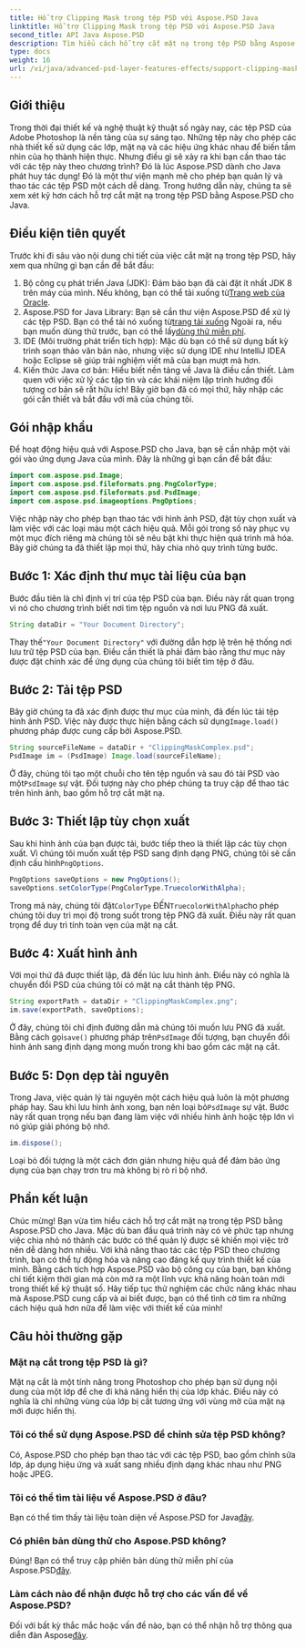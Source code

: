 ```yaml
---
title: Hỗ trợ Clipping Mask trong tệp PSD với Aspose.PSD Java
linktitle: Hỗ trợ Clipping Mask trong tệp PSD với Aspose.PSD Java
second_title: API Java Aspose.PSD
description: Tìm hiểu cách hỗ trợ cắt mặt nạ trong tệp PSD bằng Aspose.PSD cho Java. Làm theo hướng dẫn từng bước của chúng tôi để dễ dàng thao tác với hình ảnh PSD.
type: docs
weight: 16
url: /vi/java/advanced-psd-layer-features-effects/support-clipping-mask-psd-files/
---
```

## Giới thiệu
Trong thời đại thiết kế và nghệ thuật kỹ thuật số ngày nay, các tệp PSD của Adobe Photoshop là nền tảng của sự sáng tạo. Những tệp này cho phép các nhà thiết kế sử dụng các lớp, mặt nạ và các hiệu ứng khác nhau để biến tầm nhìn của họ thành hiện thực. Nhưng điều gì sẽ xảy ra khi bạn cần thao tác với các tệp này theo chương trình? Đó là lúc Aspose.PSD dành cho Java phát huy tác dụng! Đó là một thư viện mạnh mẽ cho phép bạn quản lý và thao tác các tệp PSD một cách dễ dàng. Trong hướng dẫn này, chúng ta sẽ xem xét kỹ hơn cách hỗ trợ cắt mặt nạ trong tệp PSD bằng Aspose.PSD cho Java. 
## Điều kiện tiên quyết
Trước khi đi sâu vào nội dung chi tiết của việc cắt mặt nạ trong tệp PSD, hãy xem qua những gì bạn cần để bắt đầu:
1.  Bộ công cụ phát triển Java (JDK): Đảm bảo bạn đã cài đặt ít nhất JDK 8 trên máy của mình. Nếu không, bạn có thể tải xuống từ[Trang web của Oracle](https://www.oracle.com/java/technologies/javase-jdk8-downloads.html).
2.  Aspose.PSD for Java Library: Bạn sẽ cần thư viện Aspose.PSD để xử lý các tệp PSD. Bạn có thể tải nó xuống từ[trang tải xuống](https://releases.aspose.com/psd/java/) Ngoài ra, nếu bạn muốn dùng thử trước, bạn có thể lấy[dùng thử miễn phí](https://releases.aspose.com/).
3. IDE (Môi trường phát triển tích hợp): Mặc dù bạn có thể sử dụng bất kỳ trình soạn thảo văn bản nào, nhưng việc sử dụng IDE như IntelliJ IDEA hoặc Eclipse sẽ giúp trải nghiệm viết mã của bạn mượt mà hơn.
4. Kiến thức Java cơ bản: Hiểu biết nền tảng về Java là điều cần thiết. Làm quen với việc xử lý các tập tin và các khái niệm lập trình hướng đối tượng cơ bản sẽ rất hữu ích!
Bây giờ bạn đã có mọi thứ, hãy nhập các gói cần thiết và bắt đầu với mã của chúng tôi.
## Gói nhập khẩu
Để hoạt động hiệu quả với Aspose.PSD cho Java, bạn sẽ cần nhập một vài gói vào ứng dụng Java của mình. Đây là những gì bạn cần để bắt đầu:
```java
import com.aspose.psd.Image;
import com.aspose.psd.fileformats.png.PngColorType;
import com.aspose.psd.fileformats.psd.PsdImage;
import com.aspose.psd.imageoptions.PngOptions;
```
Việc nhập này cho phép bạn thao tác với hình ảnh PSD, đặt tùy chọn xuất và làm việc với các loại màu một cách hiệu quả. Mỗi gói trong số này phục vụ một mục đích riêng mà chúng tôi sẽ nêu bật khi thực hiện quá trình mã hóa.
Bây giờ chúng ta đã thiết lập mọi thứ, hãy chia nhỏ quy trình từng bước.
## Bước 1: Xác định thư mục tài liệu của bạn
Bước đầu tiên là chỉ định vị trí của tệp PSD của bạn. Điều này rất quan trọng vì nó cho chương trình biết nơi tìm tệp nguồn và nơi lưu PNG đã xuất.
```java
String dataDir = "Your Document Directory";
```
 Thay thế`"Your Document Directory"` với đường dẫn hợp lệ trên hệ thống nơi lưu trữ tệp PSD của bạn. Điều cần thiết là phải đảm bảo rằng thư mục này được đặt chính xác để ứng dụng của chúng tôi biết tìm tệp ở đâu. 
## Bước 2: Tải tệp PSD
 Bây giờ chúng ta đã xác định được thư mục của mình, đã đến lúc tải tệp hình ảnh PSD. Việc này được thực hiện bằng cách sử dụng`Image.load()` phương pháp được cung cấp bởi Aspose.PSD.
```java
String sourceFileName = dataDir + "ClippingMaskComplex.psd";
PsdImage im = (PsdImage) Image.load(sourceFileName);
```
 Ở đây, chúng tôi tạo một chuỗi cho tên tệp nguồn và sau đó tải PSD vào một`PsdImage` sự vật. Đối tượng này cho phép chúng ta truy cập để thao tác trên hình ảnh, bao gồm hỗ trợ cắt mặt nạ.
## Bước 3: Thiết lập tùy chọn xuất
 Sau khi hình ảnh của bạn được tải, bước tiếp theo là thiết lập các tùy chọn xuất. Vì chúng tôi muốn xuất tệp PSD sang định dạng PNG, chúng tôi sẽ cần định cấu hình`PngOptions`.
```java
PngOptions saveOptions = new PngOptions();
saveOptions.setColorType(PngColorType.TruecolorWithAlpha);
```
 Trong mã này, chúng tôi đặt`ColorType` ĐẾN`TruecolorWithAlpha`cho phép chúng tôi duy trì mọi độ trong suốt trong tệp PNG đã xuất. Điều này rất quan trọng để duy trì tính toàn vẹn của mặt nạ cắt.
## Bước 4: Xuất hình ảnh
Với mọi thứ đã được thiết lập, đã đến lúc lưu hình ảnh. Điều này có nghĩa là chuyển đổi PSD của chúng tôi có mặt nạ cắt thành tệp PNG.
```java
String exportPath = dataDir + "ClippingMaskComplex.png";
im.save(exportPath, saveOptions);
```
 Ở đây, chúng tôi chỉ định đường dẫn mà chúng tôi muốn lưu PNG đã xuất. Bằng cách gọi`save()` phương pháp trên`PsdImage` đối tượng, bạn chuyển đổi hình ảnh sang định dạng mong muốn trong khi bao gồm các mặt nạ cắt.
## Bước 5: Dọn dẹp tài nguyên
 Trong Java, việc quản lý tài nguyên một cách hiệu quả luôn là một phương pháp hay. Sau khi lưu hình ảnh xong, bạn nên loại bỏ`PsdImage` sự vật. Bước này rất quan trọng nếu bạn đang làm việc với nhiều hình ảnh hoặc tệp lớn vì nó giúp giải phóng bộ nhớ.
```java
im.dispose();
```
Loại bỏ đối tượng là một cách đơn giản nhưng hiệu quả để đảm bảo ứng dụng của bạn chạy trơn tru mà không bị rò rỉ bộ nhớ.
## Phần kết luận
Chúc mừng! Bạn vừa tìm hiểu cách hỗ trợ cắt mặt nạ trong tệp PSD bằng Aspose.PSD cho Java. Mặc dù ban đầu quá trình này có vẻ phức tạp nhưng việc chia nhỏ nó thành các bước có thể quản lý được sẽ khiến mọi việc trở nên dễ dàng hơn nhiều. Với khả năng thao tác các tệp PSD theo chương trình, bạn có thể tự động hóa và nâng cao đáng kể quy trình thiết kế của mình.
Bằng cách tích hợp Aspose.PSD vào bộ công cụ của bạn, bạn không chỉ tiết kiệm thời gian mà còn mở ra một lĩnh vực khả năng hoàn toàn mới trong thiết kế kỹ thuật số. Hãy tiếp tục thử nghiệm các chức năng khác nhau mà Aspose.PSD cung cấp và ai biết được, bạn có thể tình cờ tìm ra những cách hiệu quả hơn nữa để làm việc với thiết kế của mình!
## Câu hỏi thường gặp
### Mặt nạ cắt trong tệp PSD là gì?
Mặt nạ cắt là một tính năng trong Photoshop cho phép bạn sử dụng nội dung của một lớp để che đi khả năng hiển thị của lớp khác. Điều này có nghĩa là chỉ những vùng của lớp bị cắt tương ứng với vùng mờ của mặt nạ mới được hiển thị.
### Tôi có thể sử dụng Aspose.PSD để chỉnh sửa tệp PSD không?
Có, Aspose.PSD cho phép bạn thao tác với các tệp PSD, bao gồm chỉnh sửa lớp, áp dụng hiệu ứng và xuất sang nhiều định dạng khác nhau như PNG hoặc JPEG.
### Tôi có thể tìm tài liệu về Aspose.PSD ở đâu?
 Bạn có thể tìm thấy tài liệu toàn diện về Aspose.PSD for Java[đây](https://reference.aspose.com/psd/java/).
### Có phiên bản dùng thử cho Aspose.PSD không?
 Đúng! Bạn có thể truy cập phiên bản dùng thử miễn phí của Aspose.PSD[đây](https://releases.aspose.com/).
### Làm cách nào để nhận được hỗ trợ cho các vấn đề về Aspose.PSD?
 Đối với bất kỳ thắc mắc hoặc vấn đề nào, bạn có thể nhận hỗ trợ thông qua diễn đàn Aspose[đây](https://forum.aspose.com/c/psd/34).